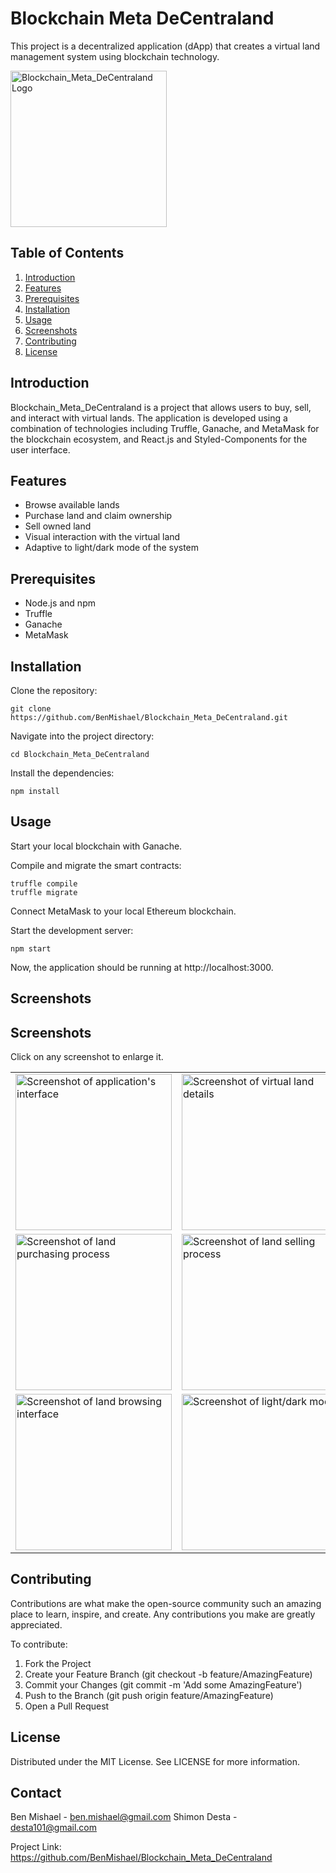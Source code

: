 # Blockchain Meta DeCentraland

This project is a decentralized application (dApp) that creates a virtual land management system using blockchain technology.

<img src="https://i.ibb.co/JWTDnDp/ezgif-com-webp-to-png.png" alt="Blockchain_Meta_DeCentraland Logo" width="250" height="250">

## Table of Contents

1. [Introduction](#introduction)
2. [Features](#features)
3. [Prerequisites](#prerequisites)
4. [Installation](#installation)
5. [Usage](#usage)
6. [Screenshots](#screenshots)
7. [Contributing](#contributing)
8. [License](#license)

## Introduction

Blockchain_Meta_DeCentraland is a project that allows users to buy, sell, and interact with virtual lands. The application is developed using a combination of technologies including Truffle, Ganache, and MetaMask for the blockchain ecosystem, and React.js and Styled-Components for the user interface.

## Features

- Browse available lands
- Purchase land and claim ownership
- Sell owned land
- Visual interaction with the virtual land
- Adaptive to light/dark mode of the system

## Prerequisites

- Node.js and npm
- Truffle
- Ganache
- MetaMask

## Installation

Clone the repository:

```shell
git clone https://github.com/BenMishael/Blockchain_Meta_DeCentraland.git
```

Navigate into the project directory:

```shell
cd Blockchain_Meta_DeCentraland
```

Install the dependencies:
```shell
npm install
```

## Usage

Start your local blockchain with Ganache.

Compile and migrate the smart contracts:
```shell
truffle compile
truffle migrate
```

Connect MetaMask to your local Ethereum blockchain.

Start the development server:

```shell
npm start
```

Now, the application should be running at http://localhost:3000.

## Screenshots

## Screenshots

Click on any screenshot to enlarge it.

<table>
  <tr>
    <td><a href="https://ibb.co/P4kMLzF"><img src="https://i.ibb.co/1KcMgJ7/Screenshot-1.jpg" alt="Screenshot of application's interface" width="250"></a></td>
    <td><a href="https://ibb.co/rFmWBqS"><img src="https://i.ibb.co/4K7QbCG/Screenshot-2.jpg" alt="Screenshot of virtual land details" width="250"></a></td>
  </tr>
  <tr>
    <td><a href="https://ibb.co/7JXvpv3"><img src="https://i.ibb.co/Z6VdgdQ/Screenshot-3.jpg" alt="Screenshot of land purchasing process" width="250"></a></td>
    <td><a href="https://ibb.co/WPsL7Cv"><img src="https://i.ibb.co/ZYN0v9z/Screenshot-4.jpg" alt="Screenshot of land selling process" width="250"></a></td>
  </tr>
  <tr>
    <td><a href="https://ibb.co/zJWGFXT"><img src="https://i.ibb.co/rsK43xR/Screenshot-5.jpg" alt="Screenshot of land browsing interface" width="250"></a></td>
    <td><a href="https://ibb.co/pntNWdB"><img src="https://i.ibb.co/DLxmGQH/Screenshot-6.jpg" alt="Screenshot of light/dark mode" width="250"></a></td>
  </tr>
</table>

## Contributing

Contributions are what make the open-source community such an amazing place to learn, inspire, and create. Any contributions you make are greatly appreciated.

To contribute:

1. Fork the Project
2. Create your Feature Branch (git checkout -b feature/AmazingFeature)
3. Commit your Changes (git commit -m 'Add some AmazingFeature')
4. Push to the Branch (git push origin feature/AmazingFeature)
5. Open a Pull Request

## License

Distributed under the MIT License. See LICENSE for more information.

## Contact
Ben Mishael - ben.mishael@gmail.com
Shimon Desta - desta101@gmail.com

Project Link: https://github.com/BenMishael/Blockchain_Meta_DeCentraland
